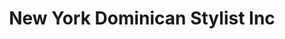 ---
title: "New York Dominican Stylist Inc"
url: /washington/new-york-dominican-stylist-inc/
shop: Friseur
---